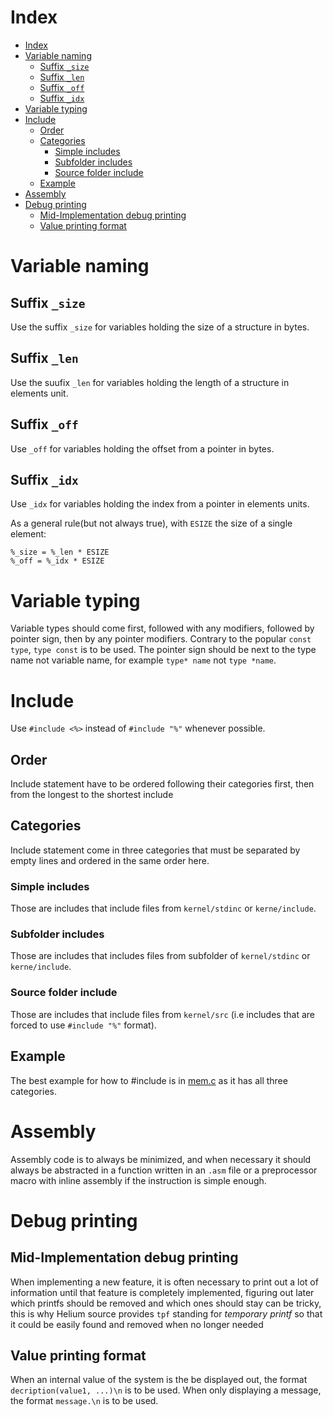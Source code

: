 
# Index
- [Index](#index)
- [Variable naming](#variable-naming)
  - [Suffix `_size`](#suffix-_size)
  - [Suffix `_len`](#suffix-_len)
  - [Suffix `_off`](#suffix-_off)
  - [Suffix `_idx`](#suffix-_idx)
- [Variable typing](#variable-typing)
- [Include](#include)
  - [Order](#order)
  - [Categories](#categories)
    - [Simple includes](#simple-includes)
    - [Subfolder includes](#subfolder-includes)
    - [Source folder include](#source-folder-include)
  - [Example](#example)
- [Assembly](#assembly)
- [Debug printing](#debug-printing)
  - [Mid-Implementation debug printing](#mid-implementation-debug-printing)
  - [Value printing format](#value-printing-format)

# Variable naming
## Suffix `_size`
Use the suffix `_size` for variables holding the size of a structure in bytes.

## Suffix `_len`
Use the suufix `_len` for variables holding the length of a structure in elements unit.

## Suffix `_off`
Use `_off` for variables holding the offset from a pointer in bytes.

## Suffix `_idx`
Use `_idx` for variables holding the index from a pointer in elements units.

As a general rule(but not always true), with `ESIZE` the size of a single element:

```
%_size = %_len * ESIZE
%_off = %_idx * ESIZE
```

# Variable typing
Variable types should come first, followed with any modifiers, followed by pointer sign, then by any pointer modifiers.
Contrary to the popular `const type`, `type const` is to be used. The pointer sign should be next to the type name not variable name,
for example `type* name` not `type *name`.

# Include
Use `#include <%>` instead of `#include "%"` whenever possible.

## Order
Include statement have to be ordered following their categories first, then from the longest to the shortest include

## Categories
Include statement come in three categories that must be separated by empty lines and ordered in the same order here.

### Simple includes
Those are includes that include files from `kernel/stdinc` or `kerne/include`.

### Subfolder includes
Those are includes that includes files from subfolder of `kernel/stdinc` or `kerne/include`.

### Source folder include
Those are includes that include files from `kernel/src` (i.e includes that are forced to use `#include "%"` format).

## Example
The best example for how to #include is in [mem.c] as it has all three categories.

# Assembly
Assembly code is to always be minimized, and when necessary it should always be abstracted in a function written in an `.asm` file or a preprocessor macro with inline assembly if the instruction is simple enough.

# Debug printing
## Mid-Implementation debug printing
When implementing a new feature, it is often necessary to print out a lot of information until that feature is completely implemented,
figuring out later which printfs should be removed and which ones should stay can be tricky, this is why Helium source provides `tpf`
standing for *temporary printf* so that it could be easily found and removed when no longer needed

## Value printing format
When an internal value of the system is the be displayed out, the format `decription(value1, ...)\n` is to be used.
When only displaying a message, the format `message.\n` is to be used.

[mem.c]: ../kernel/src/mem/mem.c

